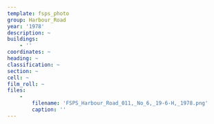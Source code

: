 ```yaml
---
template: fsps_photo
group: Harbour_Road
year: '1978'
description: ~
buildings:
    - ''
coordinates: ~
heading: ~
classification: ~
section: ~
cell: ~
film_roll: ~
files:
    -
        filename: 'FSPS_Harbour_Road_011,_No_6,_19-6-H,_1978.png'
        caption: ''
---
```

